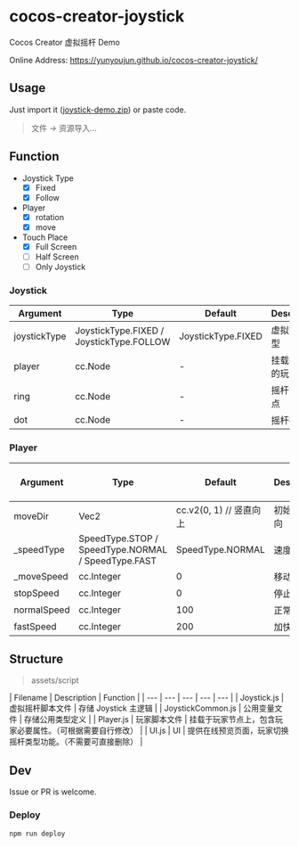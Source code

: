 # cocos-creator-joystick

Cocos Creator 虚拟摇杆 Demo

Online Address: <https://yunyoujun.github.io/cocos-creator-joystick/>

## Usage

Just import it ([joystick-demo.zip](https://raw.githubusercontent.com/YunYouJun/cocos-creator-joystick/master/dist/joystick-demo.zip)) or paste code.

> 文件 -> 资源导入...

## Function

- Joystick Type
  - [x] Fixed
  - [x] Follow
- Player
  - [x] rotation
  - [x] move
- Touch Place
  - [x] Full Screen
  - [ ] Half Screen
  - [ ] Only Joystick

### Joystick

| Argument | Type | Default | Description | Customizable |
| --- | --- | --- | --- | --- |
| joystickType | JoystickType.FIXED / JoystickType.FOLLOW | JoystickType.FIXED | 虚拟摇杆类型 | √ |
| player | cc.Node | - | 挂载要控制的玩家节点 | √ |
| ring | cc.Node | - | 摇杆背景节点 | √ |
| dot | cc.Node | - | 摇杆操纵点 | √ |

### Player

| Argument | Type | Default | Description | Controled by Joystick | Customizable |
| --- | --- | --- | --- | --- | --- |
| moveDir | Vec2 | cc.v2(0, 1) // 竖直向上 | 初始移动方向 | √ | √ |
| _speedType | SpeedType.STOP / SpeedType.NORMAL / SpeedType.FAST | SpeedType.NORMAL | 速度类型 | √ | × |
| _moveSpeed | cc.Integer | 0 | 移动速度 | × | × |
| stopSpeed | cc.Integer | 0 | 停止时速度 | × | √ |
| normalSpeed | cc.Integer | 100 | 正常速度 | × | √ |
| fastSpeed | cc.Integer | 200 | 加快时速度 | × | √ |

## Structure

> assets/script

| Filename | Description | Function |
| --- | --- | --- | --- | --- |
| Joystick.js | 虚拟摇杆脚本文件 | 存储 Joystick 主逻辑 |
| JoystickCommon.js | 公用变量文件 | 存储公用类型定义 |
| Player.js | 玩家脚本文件 | 挂载于玩家节点上，包含玩家必要属性。（可根据需要自行修改） |
| UI.js | UI | 提供在线预览页面，玩家切换摇杆类型功能。（不需要可直接删除） |

## Dev

Issue or PR is welcome.

### Deploy

```sh
npm run deploy
```